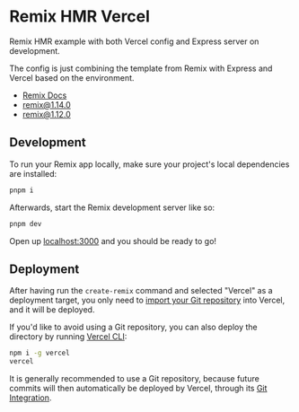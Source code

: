 # Remix HMR Vercel

Remix HMR example with both Vercel config and Express server on development.

The config is just combining the template from Remix with Express and Vercel based on the environment.

- [Remix Docs](https://remix.run/docs)
- [remix@1.14.0](https://github.com/remix-run/remix/releases/tag/remix%401.14.0)
- [remix@1.12.0](https://github.com/remix-run/remix/releases/tag/remix%401.12.0)

## Development

To run your Remix app locally, make sure your project's local dependencies are installed:

```sh
pnpm i
```

Afterwards, start the Remix development server like so:

```sh
pnpm dev
```

Open up [localhost:3000](http://localhost:3000) and you should be ready to go!

## Deployment

After having run the `create-remix` command and selected "Vercel" as a deployment target, you only need to [import your Git repository](https://vercel.com/new) into Vercel, and it will be deployed.

If you'd like to avoid using a Git repository, you can also deploy the directory by running [Vercel CLI](https://vercel.com/cli):

```sh
npm i -g vercel
vercel
```

It is generally recommended to use a Git repository, because future commits will then automatically be deployed by Vercel, through its [Git Integration](https://vercel.com/docs/concepts/git).
